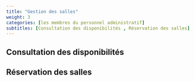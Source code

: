 ```yaml
---
title: "Gestion des salles"
weight: 3
categories: [les membres du personnel administratif]
subtitles: [Consultation des disponibilités , Réservation des salles]
---
```


## Consultation des disponibilités

## Réservation des salles
